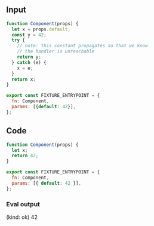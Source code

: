 
## Input

```javascript
function Component(props) {
  let x = props.default;
  const y = 42;
  try {
    // note: this constant propagates so that we know
    // the handler is unreachable
    return y;
  } catch (e) {
    x = e;
  }
  return x;
}

export const FIXTURE_ENTRYPOINT = {
  fn: Component,
  params: [{default: 42}],
};

```

## Code

```javascript
function Component(props) {
  let x;
  return 42;
}

export const FIXTURE_ENTRYPOINT = {
  fn: Component,
  params: [{ default: 42 }],
};

```
      
### Eval output
(kind: ok) 42